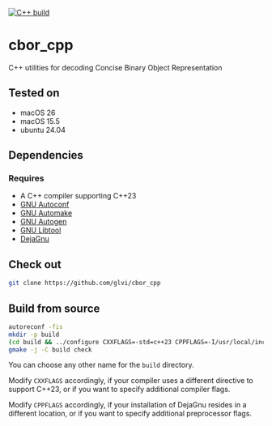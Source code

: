 [![C++ build](https://github.com/glvi/cbor_cpp/actions/workflows/cpp.yaml/badge.svg)](https://github.com/glvi/cbor_cpp/actions/workflows/cpp.yaml)
# cbor_cpp
C++ utilities for decoding Concise Binary Object Representation

## Tested on

- macOS 26
- macOS 15.5
- ubuntu 24.04

## Dependencies

### Requires

- A C++ compiler supporting C++23
- [GNU Autoconf](https://www.gnu.org/software/autoconf)
- [GNU Automake](https://www.gnu.org/software/automake)
- [GNU Autogen](https://www.gnu.org/software/autogen)
- [GNU Libtool](https://www.gnu.org/software/libtool)
- [DejaGnu](https://www.gnu.org/software/dejagnu)

## Check out
```sh
git clone https://github.com/glvi/cbor_cpp
```

## Build from source
```sh
autoreconf -fis
mkdir -p build
(cd build && ../configure CXXFLAGS=-std=c++23 CPPFLAGS=-I/usr/local/include)
gmake -j -C build check
```

You can choose any other name for the `build` directory.

Modify `CXXFLAGS` accordingly, if your compiler uses a different
directive to support C++23, or if you want to specify additional
compiler flags.

Modify `CPPFLAGS` accordingly, if your installation of DejaGnu resides
in a different location, or if you want to specify additional
preprocessor flags.
